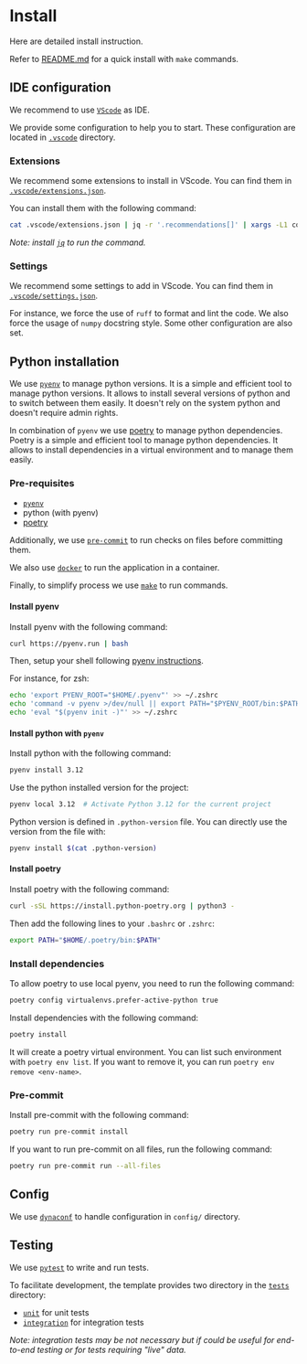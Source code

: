 # Install

Here are detailed install instruction.

Refer to [README.md](README.md) for a quick install with `make` commands.

## IDE configuration

We recommend to use [`VScode`](https://code.visualstudio.com/) as IDE.

We provide some configuration to help you to start. These configuration are located in [`.vscode`](./.vscode) directory.

### Extensions

We recommend some extensions to install in VScode. You can find them in [`.vscode/extensions.json`](./.vscode/extensions.json).

You can install them with the following command:

```bash
cat .vscode/extensions.json | jq -r '.recommendations[]' | xargs -L1 code --install-extension
```

*Note: install [`jq`](https://stedolan.github.io/jq/) to run the command.*

### Settings

We recommend some settings to add in VScode. You can find them in [`.vscode/settings.json`](./.vscode/settings.json).

For instance, we force the use of `ruff` to format and lint the code. We also force the usage of `numpy` docstring style. Some other configuration are also set.

## Python installation

We use [`pyenv`](https://github.com/pyenv/pyenv) to manage python versions. It is a simple and efficient tool to manage python versions. It allows to install several versions of python and to switch between them easily. It doesn't rely on the system python and doesn't require admin rights.

In combination of `pyenv` we use [poetry](https://python-poetry.org/) to manage python dependencies. Poetry is a simple and efficient tool to manage python dependencies. It allows to install dependencies in a virtual environment and to manage them easily.

### Pre-requisites

- [`pyenv`](https://github.com/pyenv/pyenv)
- python (with pyenv)
- [poetry](https://python-poetry.org/)

Additionally, we use [`pre-commit`](https://pre-commit.com/) to run checks on files before committing them.

We also use [`docker`](https://www.docker.com/) to run the application in a container.

Finally, to simplify process we use [`make`](https://www.gnu.org/software/make/) to run commands.

#### Install pyenv

Install pyenv with the following command:

```bash
curl https://pyenv.run | bash
```

Then, setup your shell following [pyenv instructions](https://github.com/pyenv/pyenv#set-up-your-shell-environment-for-pyenv).

For instance, for zsh:

```bash
echo 'export PYENV_ROOT="$HOME/.pyenv"' >> ~/.zshrc
echo 'command -v pyenv >/dev/null || export PATH="$PYENV_ROOT/bin:$PATH"' >> ~/.zshrc
echo 'eval "$(pyenv init -)"' >> ~/.zshrc
```

#### Install python with `pyenv`

Install python with the following command:

```bash
pyenv install 3.12
```

Use the python installed version for the project:

```bash
pyenv local 3.12  # Activate Python 3.12 for the current project
```

Python version is defined in `.python-version` file. You can directly use the version from the file with:

```bash
pyenv install $(cat .python-version)
```

#### Install poetry

Install poetry with the following command:

```bash
curl -sSL https://install.python-poetry.org | python3 -
```

Then add the following lines to your `.bashrc` or `.zshrc`:

```bash
export PATH="$HOME/.poetry/bin:$PATH"
```

### Install dependencies

To allow poetry to use local pyenv, you need to run the following command:

```bash
poetry config virtualenvs.prefer-active-python true
```

Install dependencies with the following command:

```bash
poetry install
```

It will create a poetry virtual environment. You can list such environment with `poetry env list`.
If you want to remove it, you can run `poetry env remove <env-name>`.

### Pre-commit

Install pre-commit with the following command:

```bash
poetry run pre-commit install
```

If you want to run pre-commit on all files, run the following command:

```bash
poetry run pre-commit run --all-files
```

## Config

We use [`dynaconf`](http://dynaconf.com) to handle configuration in `config/` directory.

## Testing

We use [`pytest`](https://docs.pytest.org/) to write and run tests.

To facilitate development, the template provides two directory in the [`tests`](./tests) directory:

- [`unit`](./tests/unit) for unit tests
- [`integration`](./tests/integration) for integration tests

*Note: integration tests may be not necessary but if could be useful for end-to-end testing or for tests requiring "live" data.*
